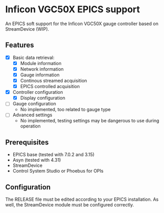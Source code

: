 # Inficon VGC50X EPICS support

An EPICS soft support for the Inficon VGC50X gauge controller based on StreamDevice (WIP).

## Features

- [x] Basic data retrieval:
  - [x] Module information
  - [x] Network information
  - [x] Gauge information
  - [x] Continous streamed acquisition
  - [x] EPICS controlled acquisition
- [x] Controller configuration
  - [x] Display configuration
- [ ] Gauge configuration
  - No implemented, too related to gauge type
- [ ] Advanced settings
  - No implemented, testing settings may be dangerous to use during operation

## Prerequisites

- EPICS base (tested with 7.0.2 and 3.15)
- Asyn (tested with 4.31)
- StreamDevice
- Control System Studio or Phoebus for OPIs

## Configuration

The RELEASE file must be edited according to your EPICS installation. As well, the StreamDevice module must be configured correctly.
